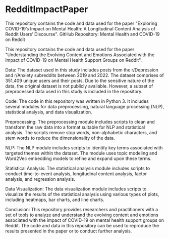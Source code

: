 # RedditImpactPaper
This repository contains the code and data used for the paper "Exploring COVID-19’s Impact on Mental Health: A Longitudinal Content Analysis of Reddit Users’ Discourse".
GitHub Repository: Mental Health and COVID-19 on Reddit

This repository contains the code and data used for the paper "Understanding the Evolving Content and Emotions Associated with the Impact of COVID-19 on Mental Health Support Groups on Reddit".

Data:
The dataset used in this study includes posts from the r/Depression and r/Anxiety subreddits between 2019 and 2022. The dataset comprises of 351,409 unique users and their posts. Due to the sensitive nature of the data, the original dataset is not publicly available. However, a subset of preprocessed data used in this study is included in the repository.

Code:
The code in this repository was written in Python 3. It includes several modules for data preprocessing, natural language processing (NLP), statistical analysis, and data visualization.

Preprocessing:
The preprocessing module includes scripts to clean and transform the raw data into a format suitable for NLP and statistical analysis. The scripts remove stop words, non-alphabetic characters, and stem words to reduce the dimensionality of the data.

NLP:
The NLP module includes scripts to identify key terms associated with targeted themes within the dataset. The module uses topic modeling and Word2Vec embedding models to refine and expand upon these terms.

Statistical Analysis:
The statistical analysis module includes scripts to conduct time-to-event analysis, longitudinal content analysis, factor analysis, and regression analysis.

Data Visualization:
The data visualization module includes scripts to visualize the results of the statistical analysis using various types of plots, including heatmaps, bar charts, and line charts.

Conclusion:
This repository provides researchers and practitioners with a set of tools to analyze and understand the evolving content and emotions associated with the impact of COVID-19 on mental health support groups on Reddit. The code and data in this repository can be used to reproduce the results presented in the paper or to conduct further analysis.
